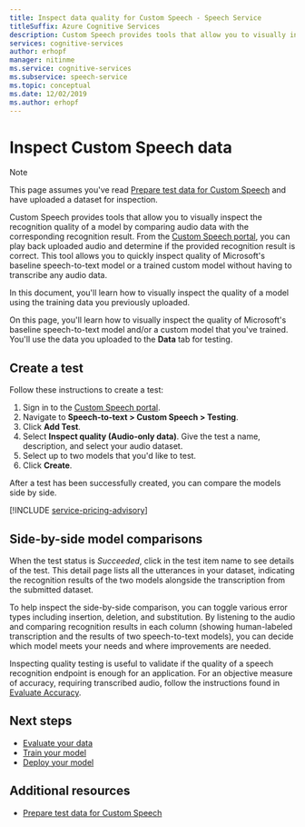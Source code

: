 ```yaml
---
title: Inspect data quality for Custom Speech - Speech Service
titleSuffix: Azure Cognitive Services
description: Custom Speech provides tools that allow you to visually inspect the recognition quality of a model by comparing audio data with the corresponding recognition result. You can play back uploaded audio and determine if the provided recognition result is correct.
services: cognitive-services
author: erhopf
manager: nitinme
ms.service: cognitive-services
ms.subservice: speech-service
ms.topic: conceptual
ms.date: 12/02/2019
ms.author: erhopf
---
```


# Inspect Custom Speech data

> [!NOTE]
> This page assumes you've read [Prepare test data for Custom Speech](how-to-custom-speech-test-data.md) and have uploaded a dataset for inspection.

Custom Speech provides tools that allow you to visually inspect the recognition quality of a model by comparing audio data with the corresponding recognition result. From the [Custom Speech portal](https://speech.microsoft.com/customspeech), you can play back uploaded audio and determine if the provided recognition result is correct. This tool allows you to quickly inspect quality of Microsoft's baseline speech-to-text model or a trained custom model without having to transcribe any audio data.

In this document, you'll learn how to visually inspect the quality of a model using the training data you previously uploaded.

On this page, you'll learn how to visually inspect the quality of Microsoft's baseline speech-to-text model and/or a custom model that you've trained. You'll use the data you uploaded to the **Data** tab for testing.

## Create a test

Follow these instructions to create a test:

1. Sign in to the [Custom Speech portal](https://speech.microsoft.com/customspeech).
2. Navigate to **Speech-to-text > Custom Speech > Testing**.
3. Click **Add Test**.
4. Select **Inspect quality (Audio-only data)**. Give the test a name, description, and select your audio dataset.
5. Select up to two models that you'd like to test.
6. Click **Create**.

After a test has been successfully created, you can compare the models side by side.

[!INCLUDE [service-pricing-advisory](includes/service-pricing-advisory.md)]

## Side-by-side model comparisons

When the test status is _Succeeded_, click in the test item name to see details of the test. This detail page lists all the utterances in your dataset, indicating the recognition results of the two models alongside the transcription from the submitted dataset.

To help inspect the side-by-side comparison, you can toggle various error types including insertion, deletion, and substitution. By listening to the audio and comparing recognition results in each column (showing human-labeled transcription and the results of two speech-to-text models), you can decide which model meets your needs and where improvements are needed.

Inspecting quality testing is useful to validate if the quality of a speech recognition endpoint is enough for an application. For an objective measure of accuracy, requiring transcribed audio, follow the instructions found in [Evaluate Accuracy](how-to-custom-speech-evaluate-data.md).

## Next steps

- [Evaluate your data](how-to-custom-speech-evaluate-data.md)
- [Train your model](how-to-custom-speech-train-model.md)
- [Deploy your model](how-to-custom-speech-deploy-model.md)

## Additional resources

- [Prepare test data for Custom Speech](how-to-custom-speech-test-data.md)
